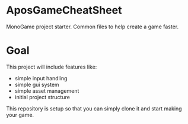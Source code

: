 # AposGameCheatSheet
MonoGame project starter. Common files to help create a game faster.

# Goal
This project will include features like:
* simple input handling
* simple gui system
* simple asset management
* initial project structure

This repository is setup so that you can simply clone it and start making your game.
